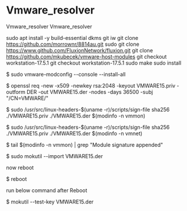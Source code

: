 # Vmware_resolver
Vmware_resolver
Vmware_resolver

sudo apt install -y build-essential dkms git iw
git clone https://github.com/morrownr/8814au.git
sudo git clone https://www.github.com/FluxionNetwork/fluxion.git
git clone https://github.com/mkubecek/vmware-host-modules
git checkout workstation-17.5.1
git checkout workstation-17.5.1
sudo make
sudo install

$ sudo vmware-modconfig --console --install-all

$ openssl req -new -x509 -newkey rsa:2048 -keyout VMWARE15.priv -outform DER -out VMWARE15.der -nodes -days 36500 -subj "/CN=VMWARE/"

$ sudo /usr/src/linux-headers-$(uname -r)/scripts/sign-file sha256 ./VMWARE15.priv ./VMWARE15.der $(modinfo -n vmmon)

$ sudo /usr/src/linux-headers-$(uname -r)/scripts/sign-file sha256 ./VMWARE15.priv ./VMWARE15.der $(modinfo -n vmnet)

$ tail $(modinfo -n vmmon) | grep "Module signature appended"

$ sudo mokutil --import VMWARE15.der

now reboot

$ reboot

run below command after Reboot

$ mokutil --test-key VMWARE15.der
